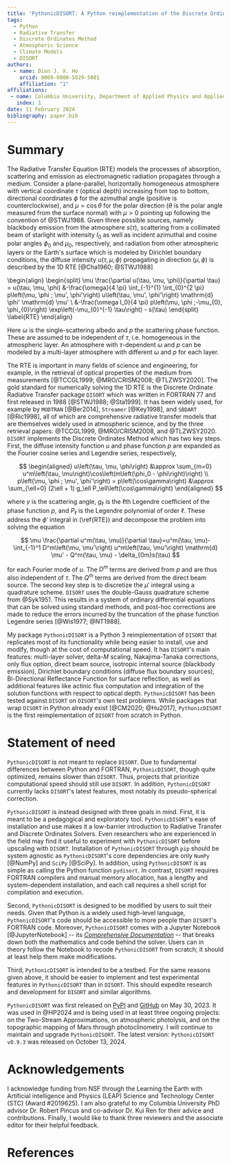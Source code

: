 ```yaml
---
title: 'PythonicDISORT: A Python reimplementation of the Discrete Ordinate Radiative Transfer package DISORT'
tags:
  - Python
  - Radiative Transfer
  - Discrete Ordinates Method
  - Atmospheric Science
  - Climate Models
  - DISORT
authors:
  - name: Dion J. X. Ho
    orcid: 0009-0000-5829-5081
    affiliation: "1"
affiliations:
 - name: Columbia University, Department of Applied Physics and Applied Mathematics, United States of America
   index: 1
date: 11 February 2024
bibliography: paper.bib
---
```


<!---
title: 'Gala: A Python package for galactic dynamics'
tags:
  - Python
  - astronomy
  - dynamics
  - galactic dynamics
  - milky way
authors:
  - name: Adrian M. Price-Whelan
    orcid: 0000-0000-0000-0000
    equal-contrib: true
    affiliation: "1, 2" # (Multiple affiliations must be quoted)
  - name: Author Without ORCID
    equal-contrib: true # (This is how you can denote equal contributions between multiple authors)
    affiliation: 2
  - name: Author with no affiliation
    corresponding: true # (This is how to denote the corresponding author)
    affiliation: 3
  - given-names: Ludwig
    dropping-particle: van
    surname: Beethoven
    affiliation: 3
affiliations:
 - name: Lyman Spitzer, Jr. Fellow, Princeton University, USA
   index: 1
 - name: Institution Name, Country
   index: 2
 - name: Independent Researcher, Country
   index: 3
date: 13 August 2017
bibliography: paper.bib

# Optional fields if submitting to a AAS journal too, see this blog post:
# https://blog.joss.theoj.org/2018/12/a-new-collaboration-with-aas-publishing
aas-doi: 10.3847/xxxxx <- update this with the DOI from AAS once you know it.
aas-journal: Astrophysical Journal <- The name of the AAS journal.
--->

# Summary
<!---
The Radiative Transfer Equation (RTE) models the processes of absorption, scattering and emission 
as electromagnetic radiation propagates through a medium. I address the 1D RTE (\ref{RTE}) 
in a plane-parallel atmosphere and consider three sources: 
blackbody emission from the atmosphere $s(\tau)$, scattering from sunlight
$\frac{\omega I_0}{4 \pi} p\left(\mu, \phi ;-\mu_{0}, \phi_{0}\right) \exp\left(-\mu_{0}^{-1} \tau\right)$,
and incoming radiation from other atmospheric layers or the Earth's surface modeled by
Dirichlet boundary conditions.
--->

The Radiative Transfer Equation (RTE) models the processes of absorption, scattering and emission 
as electromagnetic radiation propagates through a medium. 
Consider a plane-parallel, horizontally homogeneous atmosphere with vertical coordinate 
$\tau$ (optical depth) increasing from top to bottom, directional coordinates $\phi$ for the azimuthal angle (positive is counterclockwise), 
and $\mu=\cos\theta$ for the polar direction ($\theta$ is the polar angle measured from the surface normal) 
with $\mu > 0$ pointing up following the convention of @STWJ1988.
Given three possible sources, namely blackbody emission from the atmosphere $s(\tau)$, 
scattering from a collimated beam of starlight with intensity $I_0$ as well as incident azimuthal and cosine polar angles $\phi_0$ and $\mu_0$, respectively,
and radiation from other atmospheric layers or the Earth's surface which is modeled by Dirichlet boundary conditions,
the diffuse intensity $u(\tau, \mu, \phi)$ propagating in direction $(\mu, \phi)$ 
is described by the 1D RTE [@Cha1960; @STWJ1988]

\begin{align}
\begin{split}
\mu \frac{\partial u(\tau, \mu, \phi)}{\partial \tau} = u(\tau, \mu, \phi) &-\frac{\omega}{4 \pi} \int_{-1}^{1} \int_{0}^{2 \pi} p\left(\mu, \phi ; \mu', \phi'\right) u\left(\tau, \mu', \phi'\right) \mathrm{d} \phi' \mathrm{d} \mu' \\
&-\frac{\omega I_0}{4 \pi} p\left(\mu, \phi ;-\mu_{0}, \phi_{0}\right) \exp\left(-\mu_{0}^{-1} \tau\right) - s(\tau)
\end{split} \label{RTE}
\end{align}

Here $\omega$ is the single-scattering albedo and $p$ the scattering phase function.
These are assumed to be independent of $\tau$, i.e. homogeneous in the atmospheric layer.
An atmosphere with $\tau$-dependent $\omega$ and $p$ can be modeled by 
a multi-layer atmosphere with different $\omega$ and $p$ for each layer.

The RTE is important in many fields of science and engineering,
for example, in the retrieval of optical properties of the medium from measurements [@TCCGL1999; @MRO/CRISM2008; @TLZWSY2020].
The gold standard for numerically solving the 1D RTE is the Discrete Ordinate Radiative Transfer 
package `DISORT` which was written in FORTRAN 77 and first released in 1988 [@STWJ1988; @Sta1999].
It has been widely used, for example by `MODTRAN` [@Ber2014], `Streamer` [@Key1998], and `SBDART` [@Ric1998],
all of which are comprehensive radiative transfer models that are themselves widely used in atmospheric science,
and by the three retrieval papers: @TCCGL1999, @MRO/CRISM2008, and @TLZWSY2020.
`DISORT` implements the Discrete Ordinates Method which has two key steps.
First, the diffuse intensity function $u$ and phase function $p$ are expanded as the Fourier cosine series and Legendre series, respectively,

$$
\begin{aligned}
u\left(\tau, \mu, \phi\right) &\approx \sum_{m=0} u^m\left(\tau, \mu\right)\cos\left(m\left(\phi_0 - \phi\right)\right) \\
p\left(\mu, \phi ; \mu', \phi'\right) = p\left(\cos\gamma\right) &\approx \sum_{\ell=0} (2\ell + 1) g_\ell P_\ell\left(\cos\gamma\right)
\end{aligned}
$$

where $\gamma$ is the scattering angle, $g_\ell$ is the $\ell$th Legendre coefficient of the phase function $p$, 
and $P_\ell$ is the Legendre polynomial of order $\ell$.
These address the $\phi'$ integral in (\ref{RTE}) and decompose the problem into solving the equation

$$
\mu \frac{\partial u^m(\tau, \mu)}{\partial \tau}=u^m(\tau, \mu)-\int_{-1}^1 D^m\left(\mu, \mu'\right) u^m\left(\tau, \mu'\right) \mathrm{d} \mu' - Q^m(\tau, \mu) - \delta_{0m}s(\tau)
$$

for each Fourier mode of $u$. The $D^m$ terms are derived from $p$ 
and are thus also independent of $\tau$. The $Q^m$ terms are derived from the direct beam source. 
The second key step is to discretize the $\mu'$ integral using a quadrature scheme. 
`DISORT` uses the double-Gauss quadrature scheme from @Syk1951. 
This results in a system of ordinary differential equations that can be solved using standard methods,
and post-hoc corrections are made to reduce the errors incurred 
by the truncation of the phase function Legendre series [@Wis1977; @NT1988].

My package `PythonicDISORT` is a Python 3 reimplementation of `DISORT` that replicates 
most of its functionality while being easier to install, use and modify, 
though at the cost of computational speed. It has `DISORT`'s main features: 
multi-layer solver, delta-$M$ scaling, Nakajima-Tanaka corrections, only flux option, 
direct beam source, isotropic internal source (blackbody emission), Dirichlet boundary conditions 
(diffuse flux boundary sources), Bi-Directional Reflectance Function 
for surface reflection, as well as additional features like actinic flux computation 
and integration of the solution functions with respect to optical depth.
`PythonicDISORT` has been tested against `DISORT` on `DISORT`'s own test problems. While packages 
that wrap `DISORT` in Python already exist [@CM2020; @Hu2017],
`PythonicDISORT` is the first reimplementation of `DISORT` from scratch in Python.

# Statement of need

`PythonicDISORT` is not meant to replace `DISORT`. Due to fundamental 
differences between Python and FORTRAN, `PythonicDISORT`, though quite optimized,
remains slower than `DISORT`. Thus, projects that
prioritize computational speed should still use `DISORT`.
In addition, `PythonicDISORT` currently lacks `DISORT`'s latest features, 
most notably its pseudo-spherical correction.

`PythonicDISORT` is instead designed with three goals in mind.
First, it is meant to be a pedagogical and exploratory tool. 
`PythonicDISORT`'s ease of installation and use makes it a low-barrier 
introduction to Radiative Transfer and Discrete Ordinates Solvers. 
Even researchers who are experienced in the field may find it useful to experiment 
with `PythonicDISORT` before upscaling with `DISORT`.
Installation of `PythonicDISORT` through `pip` should be system agnostic
as `PythonicDISORT`'s core dependencies are only `NumPy` [@NumPy] and `SciPy` [@SciPy].
In addition, using `PythonicDISORT` is as simple as calling the Python function `pydisort`. In contrast,
`DISORT` requires FORTRAN compilers and manual memory allocation, has a lengthy and system-dependent
installation, and each call requires a shell script for compilation and execution.

Second, `PythonicDISORT` is designed to be modified by users to suit their needs.
Given that Python is a widely used high-level language, `PythonicDISORT`'s 
code should be accessible to more people than `DISORT`'s FORTRAN code.
Moreover, `PythonicDISORT` comes with a Jupyter Notebook [@JupyterNotebook] -- 
its [*Comprehensive Documentation*](https://pythonic-disort.readthedocs.io/en/latest/Pythonic-DISORT.html) --
that breaks down both the mathematics and code behind the solver. 
Users can in theory follow the Notebook to recode `PythonicDISORT` from scratch; 
it should at least help them make modifications.

Third, `PythonicDISORT` is intended to be a testbed.
For the same reasons given above, it should be easier 
to implement and test experimental features in `PythonicDISORT` than in `DISORT`.
This should expedite research and development for `DISORT` and similar algorithms.

`PythonicDISORT` was first released on [PyPI](https://pypi.org/project/PythonicDISORT/) 
and [GitHub](https://github.com/LDEO-CREW/Pythonic-DISORT) on May 30, 2023.
It was used in @HP2024 and is being used in at least three ongoing projects: 
on the Two-Stream Approximations, on atmospheric photolysis, 
and on the topographic mapping of Mars through photoclinometry.
I will continue to maintain and upgrade `PythonicDISORT`. The latest version: 
`PythonicDISORT v0.9.3` was released on October 13, 2024.

# Acknowledgements

I acknowledge funding from NSF through the Learning the Earth with Artificial intelligence and Physics (LEAP) 
Science and Technology Center (STC) (Award #2019625). I am also grateful to my Columbia University PhD advisor 
Dr. Robert Pincus and co-advisor Dr. Kui Ren for their advice and contributions. Finally, I would like to thank three reviewers and the
associate editor for their helpful feedback.

# References